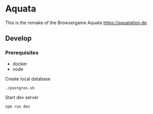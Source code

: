 # Aquata

This is the remake of the Browsergame Aquata https://aquatation.de.

## Develop

### Prerequisites

- docker
- node

Create local database

```
./postgres.sh
```

Start dev server

```shell script
npm run dev
```
